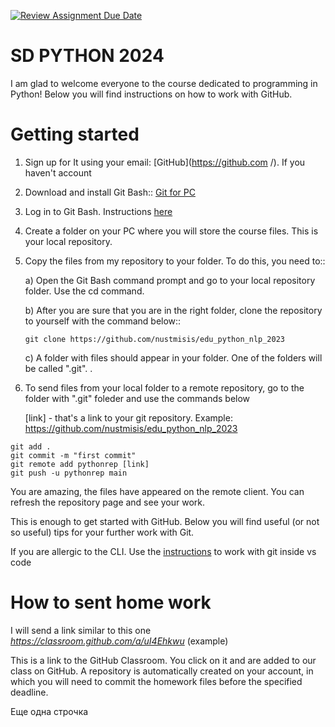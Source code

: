 [![Review Assignment Due Date](https://classroom.github.com/assets/deadline-readme-button-22041afd0340ce965d47ae6ef1cefeee28c7c493a6346c4f15d667ab976d596c.svg)](https://classroom.github.com/a/AtaU_UYD)
# SD PYTHON 2024
I am glad to welcome everyone to the course dedicated to programming in Python!
Below you will find instructions on how to work with GitHub.

# Getting started
1. Sign up for It using your email: [GitHub](https://github.com /). If you haven't account
2. Download and install Git Bash:: [Git for PC](https://git-scm.com/downloads)
3. Log in to Git Bash. Instructions [here](https://kbroman.org/github_tutorial/pages/first_time.html)
4. Create a folder on your PC where you will store the course files. This is your local repository.
5. Copy the files from my repository to your folder. To do this, you need to::

    a) Open the Git Bash command prompt and go to your local repository folder. Use the cd command.

   b) After you are sure that you are in the right folder, clone the repository to yourself with the command below::
   ```
   git clone https://github.com/nustmisis/edu_python_nlp_2023
   ```
   c) A folder with files should appear in your folder. One of the folders will be called ".git". .

6. To send files from your local folder to a remote repository, go to the folder with ".git" foleder and use the commands below

   [link] - that's a link to your git repository. Example: https://github.com/nustmisis/edu_python_nlp_2023
   
   
  ```
git add .
git commit -m "first commit"
git remote add pythonrep [link]
git push -u pythonrep main
   ```

You are amazing, the files have appeared on the remote client. You can refresh the repository page and see your work. 

This is enough to get started with GitHub. Below you will find useful (or not so useful) tips for your further work with Git.

If you are allergic to the CLI. Use the [instructions](https://code.visualstudio.com/docs/sourcecontrol/overview)  to work with git inside vs code

#

# How to sent home work

I will send a link similar to this one *https://classroom.github.com/a/uI4Ehkwu* (example)

This is a link to the GitHub Classroom. You click on it and are added to our class on GitHub. A repository is automatically created on your account, in which you will need to commit the homework files before the specified deadline. 

Еще одна строчка